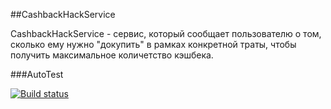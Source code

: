 ##CashbackHackService

CashbackHackService - сервис, который сообщает пользователю о том, сколько ему нужно "докупить" в рамках конкретной траты, чтобы получить максимальное количетство кэшбека.

###AutoTest

[![Build status](https://ci.appveyor.com/api/projects/status/0e7q37i5q5ab7a8l?svg=true)](https://ci.appveyor.com/project/TatyanaGV/unittest-homework2)